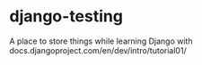django-testing
==============

A place to store things while learning Django with docs.djangoproject.com/en/dev/intro/tutorial01/
